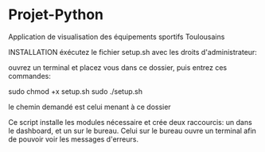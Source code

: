 Projet-Python
=============

Application de visualisation des équipements sportifs Toulousains

INSTALLATION
éxécutez le fichier setup.sh avec les droits d'administrateur:

ouvrez un terminal et placez vous dans ce dossier, puis entrez ces commandes:

sudo chmod +x setup.sh
sudo ./setup.sh

le chemin demandé est celui menant à ce dossier

Ce script installe les modules nécessaire et crée deux raccourcis: un dans le dashboard, et un sur le bureau.
Celui sur le bureau ouvre un terminal afin de pouvoir voir les messages d'erreurs.
